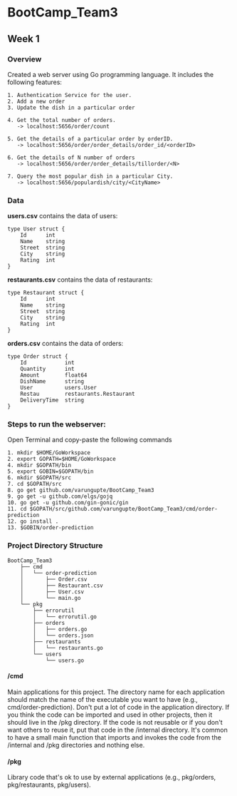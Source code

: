 # BootCamp_Team3

## Week 1
### Overview
Created a web server using Go programming language. 
It includes the following features:
```
1. Authentication Service for the user.
2. Add a new order
3. Update the dish in a particular order

4. Get the total number of orders.
   -> localhost:5656/order/count
    
5. Get the details of a particular order by orderID.
   -> localhost:5656/order/order_details/order_id/<orderID>

6. Get the details of N number of orders
   -> localhost:5656/order/order_details/tillorder/<N>

7. Query the most popular dish in a particular City.
   -> localhost:5656/populardish/city/<CityName>
```

### Data
**users.csv** contains the data of users:
```
type User struct {
    Id      int
    Name    string
    Street  string
    City    string
    Rating  int
}
```

**restaurants.csv** contains the data of restaurants:
```
type Restaurant struct {
    Id      int
    Name    string
    Street  string
    City    string
    Rating  int
}
```

**orders.csv** contains the data of orders:
```
type Order struct {
    Id            int
    Quantity      int
    Amount        float64
    DishName      string
    User          users.User
    Restau        restaurants.Restaurant
    DeliveryTime  string
}
```

### Steps to run the webserver:
Open Terminal and copy-paste the following commands
```
1. mkdir $HOME/GoWorkspace
2. export GOPATH=$HOME/GoWorkspace
4. mkdir $GOPATH/bin
5. export GOBIN=$GOPATH/bin
6. mkdir $GOPATH/src
7. cd $GOPATH/src
8. go get github.com/varungupte/BootCamp_Team3
9. go get -u github.com/elgs/gojq
10. go get -u github.com/gin-gonic/gin
11. cd $GOPATH/src/github.com/varungupte/BootCamp_Team3/cmd/order-prediction
12. go install .
13. $GOBIN/order-prediction
```

### Project Directory Structure
```
BootCamp_Team3
    ├── cmd
    │   └── order-prediction
    │       ├── Order.csv
    │       ├── Restaurant.csv
    │       ├── User.csv
    │       └── main.go
    └── pkg
        ├── errorutil
        │   └── errorutil.go
        ├── orders
        │   ├── orders.go
        │   └── orders.json
        ├── restaurants
        │   └── restaurants.go
        └── users
            └── users.go
```

#### /cmd
Main applications for this project.
The directory name for each application should match the name of the executable you want to have (e.g., cmd/order-prediction).
Don't put a lot of code in the application directory. If you think the code can be imported and used in other projects, then it should live in the /pkg directory. If the code is not reusable or if you don't want others to reuse it, 
put that code in the /internal directory.
It's common to have a small main function that imports and invokes the code from the /internal and /pkg directories and nothing else.

#### /pkg
Library code that's ok to use by external applications (e.g., pkg/orders, pkg/restaurants, pkg/users). 
